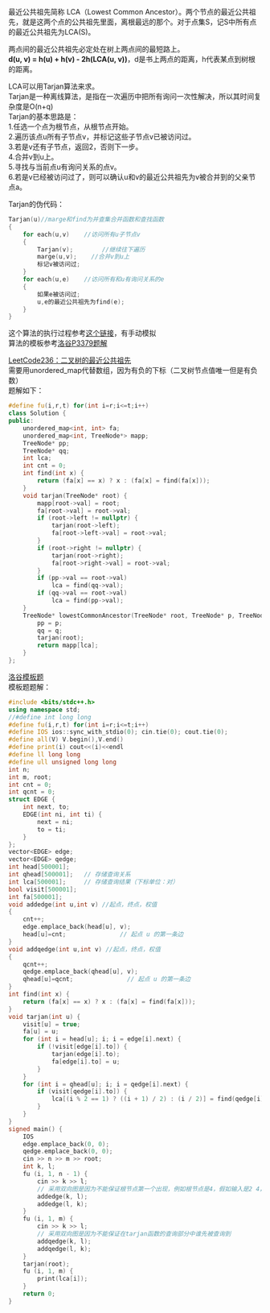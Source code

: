 
最近公共祖先简称 LCA（Lowest Common Ancestor）。两个节点的最近公共祖先，就是这两个点的公共祖先里面，离根最远的那个。对于点集S，记S中所有点的最近公共祖先为LCA(S)。  

两点间的最近公共祖先必定处在树上两点间的最短路上。  
**d(u, v) = h(u) + h(v) - 2h(LCA(u, v))**，d是书上两点的距离，h代表某点到树根的距离。  

LCA可以用Tarjan算法来求。  
Tarjan是一种离线算法，是指在一次遍历中把所有询问一次性解决，所以其时间复杂度是O(n+q)    
Tarjan的基本思路是：  
1.任选一个点为根节点，从根节点开始。  
2.遍历该点u所有子节点v，并标记这些子节点v已被访问过。  
3.若是v还有子节点，返回2，否则下一步。  
4.合并v到u上。  
5.寻找与当前点u有询问关系的点v。  
6.若是v已经被访问过了，则可以确认u和v的最近公共祖先为v被合并到的父亲节点a。  

Tarjan的伪代码：  
```cpp
Tarjan(u)//marge和find为并查集合并函数和查找函数
{
    for each(u,v)    //访问所有u子节点v
    {
        Tarjan(v);        //继续往下遍历
        marge(u,v);    //合并v到u上
        标记v被访问过;
    }
    for each(u,e)    //访问所有和u有询问关系的e
    {
        如果e被访问过;
        u,e的最近公共祖先为find(e);
    }
}
```  
这个算法的执行过程参考[这个链接](https://www.cnblogs.com/JVxie/p/4854719.html)，有手动模拟  
算法的模板参考[洛谷P3379题解](https://www.luogu.com.cn/blog/Otto-Apocalypse/solution-p3379)   

[LeetCode236：二叉树的最近公共祖先](https://leetcode-cn.com/problems/lowest-common-ancestor-of-a-binary-tree/)    
需要用unordered_map代替数组，因为有负的下标（二叉树节点值唯一但是有负数）  
题解如下：  
```cpp
#define fu(i,r,t) for(int i=r;i<=t;i++)
class Solution {
public:
    unordered_map<int, int> fa;
    unordered_map<int, TreeNode*> mapp;
    TreeNode* pp;
    TreeNode* qq;
    int lca;
    int cnt = 0;
    int find(int x) {
        return (fa[x] == x) ? x : (fa[x] = find(fa[x]));
    }
    void tarjan(TreeNode* root) {
        mapp[root->val] = root;
        fa[root->val] = root->val;
        if (root->left != nullptr) {
            tarjan(root->left);
            fa[root->left->val] = root->val;
        }
        if (root->right != nullptr) {
            tarjan(root->right);
            fa[root->right->val] = root->val;
        }
        if (pp->val == root->val)
            lca = find(qq->val);
        if (qq->val == root->val)
            lca = find(pp->val);
    }
    TreeNode* lowestCommonAncestor(TreeNode* root, TreeNode* p, TreeNode* q) {
        pp = p;
        qq = q;
        tarjan(root);
        return mapp[lca];
    }
};
```  

[洛谷模板题](https://www.luogu.com.cn/problem/P3379)  
模板题题解：  
```cpp
#include <bits/stdc++.h>
using namespace std;
//#define int long long
#define fu(i,r,t) for(int i=r;i<=t;i++)
#define IOS ios::sync_with_stdio(0); cin.tie(0); cout.tie(0);
#define all(V) V.begin(),V.end()
#define print(i) cout<<(i)<<endl
#define ll long long
#define ull unsigned long long
int n;
int m, root;
int cnt = 0;
int qcnt = 0;
struct EDGE {
    int next, to;
    EDGE(int ni, int ti) {
        next = ni;
        to = ti;
    }
};
vector<EDGE> edge;
vector<EDGE> qedge;
int head[500001];
int qhead[500001];   // 存储查询关系
int lca[500001];     // 存储查询结果（下标单位：对）
bool visit[500001];
int fa[500001];
void addedge(int u,int v) //起点，终点，权值
{
    cnt++;
    edge.emplace_back(head[u], v);
    head[u]=cnt;               // 起点 u 的第一条边
}
void addqedge(int u,int v) //起点，终点，权值
{
    qcnt++;
    qedge.emplace_back(qhead[u], v);
    qhead[u]=qcnt;               // 起点 u 的第一条边
}
int find(int x) {
    return (fa[x] == x) ? x : (fa[x] = find(fa[x]));
}
void tarjan(int u) {
    visit[u] = true;
    fa[u] = u;
    for (int i = head[u]; i; i = edge[i].next) {
        if (!visit[edge[i].to]) {
            tarjan(edge[i].to);
            fa[edge[i].to] = u;
        }
    }
    for (int i = qhead[u]; i; i = qedge[i].next) {
        if (visit[qedge[i].to]) {
            lca[(i % 2 == 1) ? ((i + 1) / 2) : (i / 2)] = find(qedge[i].to);
        }
    }
}
signed main() {
    IOS
    edge.emplace_back(0, 0);
    qedge.emplace_back(0, 0);
    cin >> n >> m >> root;
    int k, l;
    fu (i, 1, n - 1) {
        cin >> k >> l;
        // 采用双向图是因为不能保证根节点第一个出现，例如根节点是4，假如输入是2 4，则无法从根节点2走到节点2
        addedge(k, l);
        addedge(l, k);
    }
    fu (i, 1, m) {
        cin >> k >> l;
        // 采用双向图是因为不能保证在tarjan函数的查询部分中谁先被查询到
        addqedge(k, l);
        addqedge(l, k);
    }
    tarjan(root);
    fu (i, 1, m) {
        print(lca[i]);
    }
    return 0;
}
```  
